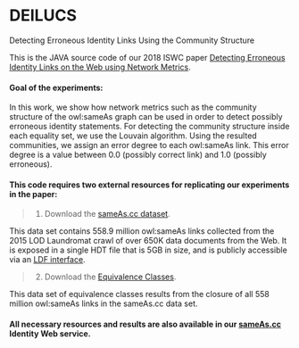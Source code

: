 # DEILUCS

Detecting Erroneous Identity Links Using the Community Structure 

This is the JAVA source code of our 2018 ISWC paper [Detecting Erroneous Identity Links on the Web using Network Metrics](https://www.cs.vu.nl/~frankh/postscript/ISWC2018.pdf).

#### Goal of the experiments:

In this work, we show how network metrics such as the community structure of the owl:sameAs graph can be used in order to detect possibly erroneous identity statements.
For detecting the community structure inside each equality set, we use the Louvain algorithm.
Using the resulted communities, we assign an error degree to each owl:sameAs link. 
This error degree is a value between 0.0 (possibly correct link) and 1.0 (possibly erroneous).

 
#### This code requires two external resources for replicating our experiments in the paper:

> 1. Download the [sameAs.cc dataset](https://zenodo.org/record/1973099).

This data set contains 558.9 million owl:sameAs links collected from the 2015 LOD Laundromat crawl of over 650K data documents from the Web. It is exposed in a single HDT file that is 5GB in size, and is publicly accessible via an [LDF interface](https://krr.triply.cc/krr/sameas). 

> 2. Download the [Equivalence Classes](https://zenodo.org/record/3345674).

This data set of equivalence classes results from the closure of all 558 million owl:sameAs links in the sameAs.cc data set. 

#### All necessary resources and results are also available in our [sameAs.cc](http://sameas.cc) Identity Web service.
